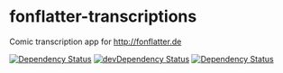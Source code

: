 # fonflatter-transcriptions

Comic transcription app for http://fonflatter.de

[![Dependency Status](https://david-dm.org/fonflatter/transcriptions.svg)](https://david-dm.org/fonflatter/transcriptions)
[![devDependency Status](https://david-dm.org/fonflatter/transcriptions/dev-status.svg)](https://david-dm.org/fonflatter/transcriptions#info=devDependencies)
[![Dependency Status](https://www.versioneye.com/user/projects/554926995d4f9a44c6001067/badge.svg?style=flat)](https://www.versioneye.com/user/projects/554926995d4f9a44c6001067)
